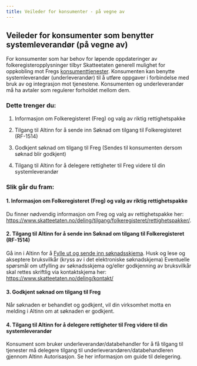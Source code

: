 ```yaml
---
title: Veileder for konsumenter - på vegne av
---
```


## Veileder for konsumenter som benytter systemleverandør (på vegne av) 

For konsumenter som har behov for løpende oppdateringer av folkeregisteropplysninger tilbyr Skatteetaten generell mulighet for oppkobling mot Fregs [konsumenttjenester](https://skatteetaten.github.io/folkeregisteret-api-dokumentasjon/konsumenttjenester/). Konsumenten kan benytte systemleverandør (underleverandør) til å utføre oppgaver i forbindelse med bruk av og integrasjon mot tjenestene. Konsumenten og underleverandør må ha avtaler som regulerer forholdet mellom dem.

### Dette trenger du:

1.	Informasjon om Folkeregisteret (Freg) og valg av riktig rettighetspakke   

2.	Tilgang til Altinn for å sende inn Søknad om tilgang til Folkeregisteret (RF-1514)

3.	Godkjent søknad om tilgang til Freg (Sendes til konsumenten dersom søknad blir godkjent)

4.	Tilgang til Altinn for å delegere rettigheter til Freg videre til din systemleverandør 

### Slik går du fram:

#### 1.	Informasjon om Folkeregisteret (Freg) og valg av riktig rettighetspakke 
Du finner nødvendig informasjon om Freg og valg av rettighetspakke her: https://www.skatteetaten.no/deling/tilgang/folkeregisteret/rettighetspakker/.  

#### 2.	Tilgang til Altinn for å sende inn Søknad om tilgang til Folkeregisteret (RF-1514)
Gå inn i Altinn for å [Fylle ut og sende inn søknadsskjema](https://www.altinn.no/skjemaoversikt/skatteetaten/soknad-om-tilgang-til-folkeregisteropplysninger/). Husk og lese og akseptere bruksvilkår (kryss av i det elektroniske søknadskjema)
Eventuelle spørsmål om utfylling av søknadsskjema og/eller godkjenning av bruksvilkår skal rettes skriftlig via kontaktskjema her: https://www.skatteetaten.no/deling/kontakt/

#### 3.	Godkjent søknad om tilgang til Freg 
Når søknaden er behandlet og godkjent, vil din virksomhet motta en melding i Altinn om at søknaden er godkjent.

#### 4.	Tilgang til Altinn for å delegere rettigheter til Freg videre til din systemleverandør
Konsument som bruker underleverandør/databehandler for å få tilgang til tjenester må delegere tilgang til underleverandøren/databehandleren gjennom Altinn Autorisasjon. Se her informasjon om guide til delegering.

